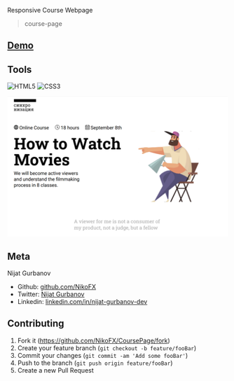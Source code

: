 Responsive Course Webpage

> course-page


 ## [Demo](https://nikofx.github.io/CoursePage/)


## Tools
![HTML5](https://img.shields.io/badge/html5-%23E34F26.svg?style=for-the-badge&logo=html5&logoColor=white)
![CSS3](https://img.shields.io/badge/css3-%231572B6.svg?style=for-the-badge&logo=css3&logoColor=white)

![](header.png)

## Meta

 Nijat Gurbanov

- Github: [github.com/NikoFX](https://github.com/NikoFX)
- Twitter: [Nijat Gurbanov](https://twitter.com/)
- Linkedin: [linkedin.com/in/nijat-gurbanov-dev](https://www.linkedin.com/in/nijat-gurbanov-dev/)

## Contributing

1. Fork it (<https://github.com/NikoFX/CoursePage/fork>)
2. Create your feature branch (`git checkout -b feature/fooBar`)
3. Commit your changes (`git commit -am 'Add some fooBar'`)
4. Push to the branch (`git push origin feature/fooBar`)
5. Create a new Pull Request
